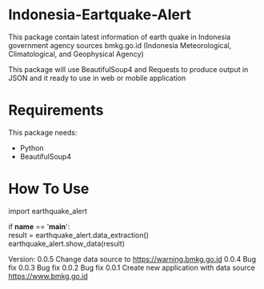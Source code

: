 # Indonesia-Eartquake-Alert

This package contain latest information of earth quake in Indonesia government agency sources
bmkg.go.id (Indonesia Meteorological, Climatological, and Geophysical Agency)

This package will use BeautifulSoup4 and Requests to produce output in JSON and it ready to use in web or mobile application

# Requirements
This package needs:
- Python
- BeautifulSoup4

# How To Use
import earthquake_alert 

if __name__ == '__main__': \
    result = earthquake_alert.data_extraction() \
    earthquake_alert.show_data(result)

Version:
0.0.5 Change data source to https://warning.bmkg.go.id
0.0.4 Bug fix
0.0.3 Bug fix
0.0.2 Bug fix
0.0.1 Create new application with data source https://www.bmkg.go.id
